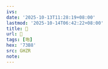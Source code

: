 ```yaml
---
ivs:
date: '2025-10-13T11:28:19+08:00'
lastmod: '2025-10-14T06:42:22+08:00'
title: 󰜢
url: 󰜢
tags: [玸]
hex: '73B8'
src: GHZR
note:
---
```

